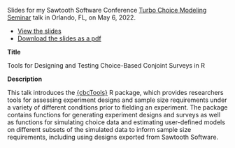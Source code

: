 
Slides for my Sawtooth Software Conference [Turbo Choice Modeling Seminar](https://events.sawtoothsoftware.com/turboseminar) talk in Orlando, FL, on May 6, 2022.

- [View the slides](https://slides.jhelvy.com/2022-sawtooth-conf-cbcTools)
- [Download the slides as a pdf](https://github.com/jhelvy/slides/2022-sawtooth-conf-cbcTools/raw/main/2022-sawtooth-conf-cbcTools.pdf)

**Title**

Tools for Designing and Testing Choice-Based Conjoint Surveys in R

**Description**

This talk introduces the [{cbcTools}](https://github.com/jhelvy/cbcTools) R package, which provides researchers tools for assessing experiment designs and sample size requirements under a variety of different conditions prior to fielding an experiment. The package contains functions for generating experiment designs and surveys as well as functions for simulating choice data and estimating user-defined models on different subsets of the simulated data to inform sample size requirements, including using designs exported from Sawtooth Software.


